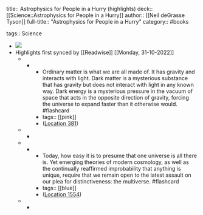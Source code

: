 title:: Astrophysics for People in a Hurry (highlights)
deck:: [[Science::Astrophysics for People in a Hurry]]
author:: [[Neil deGrasse Tyson]]
full-title:: "Astrophysics for People in a Hurry"
category:: #books

tags:: Science

- ![](https://images-na.ssl-images-amazon.com/images/I/51qdmr7snXL._SL200_.jpg)
- Highlights first synced by [[Readwise]] [[Monday, 31-10-2022]]
	- -
		- Ordinary matter is what we are all made of. It has gravity and interacts with light. Dark matter is a mysterious substance that has gravity but does not interact with light in any known way. Dark energy is a mysterious pressure in the vacuum of space that acts in the opposite direction of gravity, forcing the universe to expand faster than it otherwise would. #flashcard
		- tags:: [[pink]]
		- ([Location 381](https://readwise.io/to_kindle?action=open&asin=B01MAWT2MO&location=381))
	- -
	- -
		- Today, how easy it is to presume that one universe is all there is. Yet emerging theories of modern cosmology, as well as the continually reaffirmed improbability that anything is unique, require that we remain open to the latest assault on our plea for distinctiveness: the multiverse. #flashcard
		- tags:: [[blue]]
		- ([Location 1554](https://readwise.io/to_kindle?action=open&asin=B01MAWT2MO&location=1554))
	- -